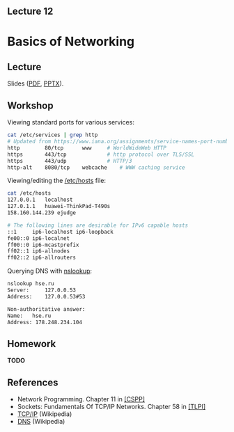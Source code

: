 Lecture 12
---

# Basics of Networking

## Lecture

Slides ([PDF](OS_Lecture_12.pdf), [PPTX](OS_Lecture_12.pptx)).

<!---
Outline:
-->

## Workshop

<!---
* [Part 1](workshop1.md).
* [Part 2](workshop2.md).
-->

Viewing standard ports for various services:
```bash
cat /etc/services | grep http
# Updated from https://www.iana.org/assignments/service-names-port-numbers/service-names-port-numbers.xhtml .
http		80/tcp		www		# WorldWideWeb HTTP
https		443/tcp				# http protocol over TLS/SSL
https		443/udp				# HTTP/3
http-alt	8080/tcp	webcache	# WWW caching service
```

Viewing/editing the [/etc/hosts](https://en.wikipedia.org/wiki/Hosts_%28file%29) file: 
```bash
cat /etc/hosts
127.0.0.1	localhost
127.0.1.1	huawei-ThinkPad-T490s
158.160.144.239	ejudge

# The following lines are desirable for IPv6 capable hosts
::1     ip6-localhost ip6-loopback
fe00::0 ip6-localnet
ff00::0 ip6-mcastprefix
ff02::1 ip6-allnodes
ff02::2 ip6-allrouters
```

Querying DNS with [nslookup](https://en.wikipedia.org/wiki/Nslookup):
```bash
nslookup hse.ru
Server:		127.0.0.53
Address:	127.0.0.53#53

Non-authoritative answer:
Name:	hse.ru
Address: 178.248.234.104
```

## Homework

__TODO__

## References

* Network Programming. Chapter 11 in [[CSPP]](../../books.md)
* Sockets: Fundamentals Of TCP/IP Networks. Chapter 58 in [[TLPI]](../../books.md)
* [TCP/IP](https://en.wikipedia.org/wiki/Internet_protocol_suite) (Wikipedia)
* [DNS](https://en.wikipedia.org/wiki/Domain_Name_System) (Wikipedia)
 